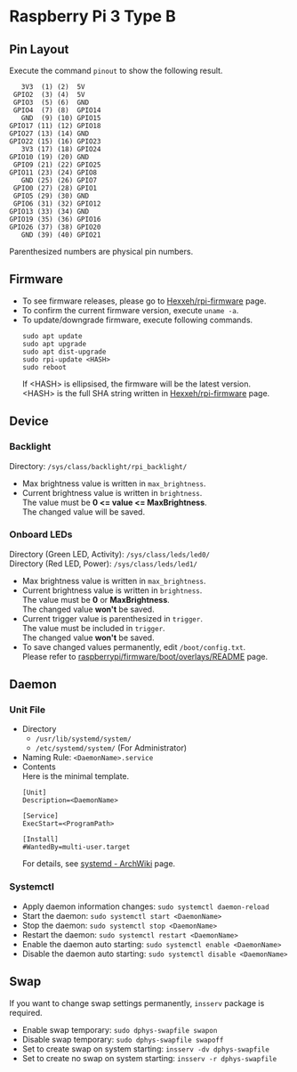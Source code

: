 # Raspberry Pi 3 Type B
[Hexxeh/rpi-firmware]: https://github.com/Hexxeh/rpi-firmware/commits/master
[raspberrypi/firmware/boot/overlays/README]: https://github.com/raspberrypi/firmware/blob/master/boot/overlays/README
[systemd - ArchWiki]: https://wiki.archlinux.jp/index.php/Systemd

## Pin Layout
Execute the command `pinout` to show the following result.
```
   3V3  (1) (2)  5V    
 GPIO2  (3) (4)  5V    
 GPIO3  (5) (6)  GND   
 GPIO4  (7) (8)  GPIO14
   GND  (9) (10) GPIO15
GPIO17 (11) (12) GPIO18
GPIO27 (13) (14) GND   
GPIO22 (15) (16) GPIO23
   3V3 (17) (18) GPIO24
GPIO10 (19) (20) GND   
 GPIO9 (21) (22) GPIO25
GPIO11 (23) (24) GPIO8 
   GND (25) (26) GPIO7 
 GPIO0 (27) (28) GPIO1 
 GPIO5 (29) (30) GND   
 GPIO6 (31) (32) GPIO12
GPIO13 (33) (34) GND   
GPIO19 (35) (36) GPIO16
GPIO26 (37) (38) GPIO20
   GND (39) (40) GPIO21
```
Parenthesized numbers are physical pin numbers.

## Firmware
- To see firmware releases, please go to [Hexxeh/rpi-firmware] page.  
- To confirm the current firmware version, execute `uname -a`.
- To update/downgrade firmware, execute following commands.
    ```
    sudo apt update
    sudo apt upgrade
    sudo apt dist-upgrade
    sudo rpi-update <HASH>
    sudo reboot
    ```
    If \<HASH\> is ellipsised, the firmware will be the latest version.  
    \<HASH\> is the full SHA string written in [Hexxeh/rpi-firmware] page.

## Device
### Backlight
Directory: `/sys/class/backlight/rpi_backlight/`
- Max brightness value is written in `max_brightness`.
- Current brightness value is written in `brightness`.  
  The value must be **0 <= value <= MaxBrightness**.  
  The changed value will be saved.
### Onboard LEDs
Directory (Green LED, Activity): `/sys/class/leds/led0/`  
Directory (Red LED, Power): `/sys/class/leds/led1/`  
- Max brightness value is written in `max_brightness`.
- Current brightness value is written in `brightness`.  
  The value must be **0** or **MaxBrightness**.  
  The changed value **won't** be saved.
- Current trigger value is parenthesized in `trigger`.  
  The value must be included in `trigger`.  
  The changed value **won't** be saved.
- To save changed values permanently, edit `/boot/config.txt`.  
  Please refer to [raspberrypi/firmware/boot/overlays/README] page.

## Daemon
### Unit File
- Directory
    - `/usr/lib/systemd/system/`
    - `/etc/systemd/system/` (For Administrator)
- Naming Rule: `<DaemonName>.service`
- Contents  
    Here is the minimal template.
    ```
    [Unit]
    Description=<DaemonName>
    
    [Service]
    ExecStart=<ProgramPath>
    
    [Install]
    #WantedBy=multi-user.target
    ```
    For details, see [systemd - ArchWiki] page.
### Systemctl
- Apply daemon information changes: `sudo systemctl daemon-reload`
- Start the daemon: `sudo systemctl start <DaemonName>`
- Stop the daemon: `sudo systemctl stop <DaemonName>`
- Restart the daemon: `sudo systemctl restart <DaemonName>`
- Enable the daemon auto starting: `sudo systemctl enable <DaemonName>`
- Disable the daemon auto starting: `sudo systemctl disable <DaemonName>`

## Swap
If you want to change swap settings permanently, `insserv` package is required.
- Enable swap temporary: `sudo dphys-swapfile swapon`
- Disable swap temporary: `sudo dphys-swapfile swapoff`
- Set to create swap on system starting: `insserv -dv dphys-swapfile`
- Set to create no swap on system starting: `insserv -r dphys-swapfile`
